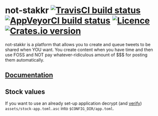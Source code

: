 # not-stakkr [![TravisCI build status](https://travis-ci.org/nabijaczleweli/not-stakkr.svg?branch=master)](https://travis-ci.org/nabijaczleweli/not-stakkr) [![AppVeyorCI build status](https://ci.appveyor.com/api/projects/status/kk34veg25wre0gqe/branch/master?svg=true)](https://ci.appveyor.com/project/nabijaczleweli/not-stakkr/branch/master) [![Licence](https://img.shields.io/badge/license-MIT-blue.svg?style=flat)](LICENSE) [![Crates.io version](http://meritbadge.herokuapp.com/not-stakkr)](https://crates.io/crates/not-stakkr)
not-stakkr is a platform that allows you to create and queue tweets to be shared when YOU want. You create content when you have time and then use FOSS and NOT pay whatever-ridiculous amount of $$$ for posting them automatically.

## [Documentation](https://cdn.rawgit.com/nabijaczleweli/not-stakkr/doc/not_stakkr/index.html)

## Stock values
If you want to use an already set-up application decrypt (and [verify](https://heybase.io/nabijaczleweli)) `assets/stock-app.toml.asc` into `$CONFIG_DIR/app.toml`.
